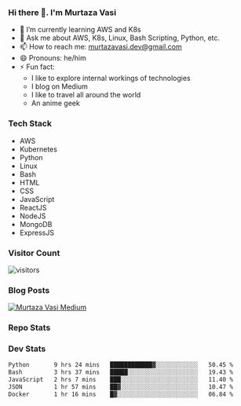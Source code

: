 ### Hi there 👋. I'm Murtaza Vasi

- 🌱 I’m currently learning AWS and K8s
- 💬 Ask me about AWS, K8s, Linux, Bash Scripting, Python, etc.
- 📫 How to reach me: murtazavasi.dev@gmail.com
- 😄 Pronouns: he/him
- ⚡ Fun fact:
  - I like to explore internal workings of technologies
  - I blog on Medium
  - I like to travel all around the world
  - An anime geek

### Tech Stack

- AWS
- Kubernetes
- Python
- Linux
- Bash
- HTML
- CSS
- JavaScript
- ReactJS
- NodeJS
- MongoDB
- ExpressJS

### Visitor Count

![visitors](https://visitor-badge.glitch.me/badge?page_id=murtazavasi.visitor-badge&left_color=green&right_color=red)

### Blog Posts

[![Murtaza Vasi Medium](https://github-readme-medium.vercel.app/?username=murtazavasi.dev&limit=3)](https://medium.com/@murtazavasi.dev)

### Repo Stats

### Dev Stats

<!--START_SECTION:waka-->

```txt
Python       9 hrs 24 mins   ████████████▓░░░░░░░░░░░░   50.45 %
Bash         3 hrs 37 mins   █████░░░░░░░░░░░░░░░░░░░░   19.43 %
JavaScript   2 hrs 7 mins    ███░░░░░░░░░░░░░░░░░░░░░░   11.40 %
JSON         1 hr 57 mins    ██▓░░░░░░░░░░░░░░░░░░░░░░   10.47 %
Docker       1 hr 16 mins    █▓░░░░░░░░░░░░░░░░░░░░░░░   06.84 %
```

<!--END_SECTION:waka-->
